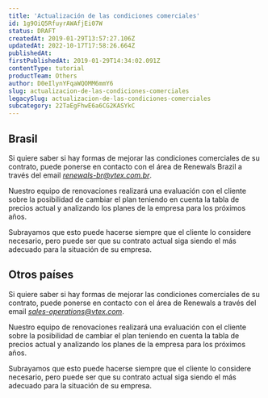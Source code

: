 ```yaml
---
title: 'Actualización de las condiciones comerciales'
id: 1g9OiQ5RfuyrAWAfjEi07W
status: DRAFT
createdAt: 2019-01-29T13:57:27.106Z
updatedAt: 2022-10-17T17:58:26.664Z
publishedAt: 
firstPublishedAt: 2019-01-29T14:34:02.091Z
contentType: tutorial
productTeam: Others
author: D0eIlynYFqaWQOMM6mmY6
slug: actualizacion-de-las-condiciones-comerciales
legacySlug: actualizacion-de-las-condiciones-comerciales
subcategory: 22TaEgFhwE6a6CG2KASYkC
---
```


## Brasil

Si quiere saber si hay formas de mejorar las condiciones comerciales de su contrato, puede ponerse en contacto con el área de Renewals Brazil a través del email *renewals-br@vtex.com.br*.

Nuestro equipo de renovaciones realizará una evaluación con el cliente sobre la posibilidad de cambiar el plan teniendo en cuenta la tabla de precios actual y analizando los planes de la empresa para los próximos años.

Subrayamos que esto puede hacerse siempre que el cliente lo considere necesario, pero puede ser que su contrato actual siga siendo el más adecuado para la situación de su empresa.

## Otros países

Si quiere saber si hay formas de mejorar las condiciones comerciales de su contrato, puede ponerse en contacto con el área de Renewals a través del email *sales-operations@vtex.com*.

Nuestro equipo de renovaciones realizará una evaluación con el cliente sobre la posibilidad de cambiar el plan teniendo en cuenta la tabla de precios actual y analizando los planes de la empresa para los próximos años.

Subrayamos que esto puede hacerse siempre que el cliente lo considere necesario, pero puede ser que su contrato actual siga siendo el más adecuado para la situación de su empresa.

